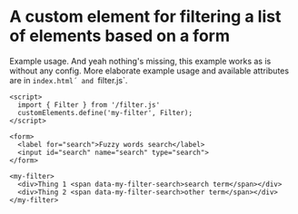 # A custom element for filtering a list of elements based on a form

Example usage. And yeah nothing's missing, this example works as is without any config. More elaborate example usage and available attributes are in `index.html´ and `filter.js`.

```
<script>
  import { Filter } from '/filter.js'
  customElements.define('my-filter', Filter);
</script>

<form>
  <label for="search">Fuzzy words search</label>
  <input id="search" name="search" type="search">
</form>

<my-filter>
  <div>Thing 1 <span data-my-filter-search>search term</span></div>
  <div>Thing 2 <span data-my-filter-search>other term</span></div>
</my-filter>
```
